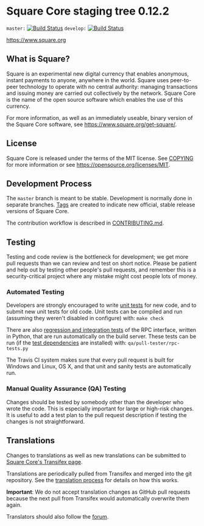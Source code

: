 Square Core staging tree 0.12.2
===============================

`master:` [![Build Status](https://travis-ci.org/squarepay/square.svg?branch=master)](https://travis-ci.org/squarepay/square) `develop:` [![Build Status](https://travis-ci.org/squarepay/square.svg?branch=develop)](https://travis-ci.org/squarepay/square/branches)

https://www.square.org


What is Square?
----------------

Square is an experimental new digital currency that enables anonymous, instant
payments to anyone, anywhere in the world. Square uses peer-to-peer technology
to operate with no central authority: managing transactions and issuing money
are carried out collectively by the network. Square Core is the name of the open
source software which enables the use of this currency.

For more information, as well as an immediately useable, binary version of
the Square Core software, see https://www.square.org/get-square/.


License
-------

Square Core is released under the terms of the MIT license. See [COPYING](COPYING) for more
information or see https://opensource.org/licenses/MIT.

Development Process
-------------------

The `master` branch is meant to be stable. Development is normally done in separate branches.
[Tags](https://github.com/squarepay/square/tags) are created to indicate new official,
stable release versions of Square Core.

The contribution workflow is described in [CONTRIBUTING.md](CONTRIBUTING.md).

Testing
-------

Testing and code review is the bottleneck for development; we get more pull
requests than we can review and test on short notice. Please be patient and help out by testing
other people's pull requests, and remember this is a security-critical project where any mistake might cost people
lots of money.

### Automated Testing

Developers are strongly encouraged to write [unit tests](/doc/unit-tests.md) for new code, and to
submit new unit tests for old code. Unit tests can be compiled and run
(assuming they weren't disabled in configure) with: `make check`

There are also [regression and integration tests](/qa) of the RPC interface, written
in Python, that are run automatically on the build server.
These tests can be run (if the [test dependencies](/qa) are installed) with: `qa/pull-tester/rpc-tests.py`

The Travis CI system makes sure that every pull request is built for Windows
and Linux, OS X, and that unit and sanity tests are automatically run.

### Manual Quality Assurance (QA) Testing

Changes should be tested by somebody other than the developer who wrote the
code. This is especially important for large or high-risk changes. It is useful
to add a test plan to the pull request description if testing the changes is
not straightforward.

Translations
------------

Changes to translations as well as new translations can be submitted to
[Square Core's Transifex page](https://www.transifex.com/projects/p/square/).

Translations are periodically pulled from Transifex and merged into the git repository. See the
[translation process](doc/translation_process.md) for details on how this works.

**Important**: We do not accept translation changes as GitHub pull requests because the next
pull from Transifex would automatically overwrite them again.

Translators should also follow the [forum](https://www.square.org/forum/topic/square-worldwide-collaboration.88/).
